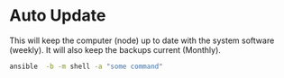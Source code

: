 # Auto Update

This will keep the computer (node) up to date with the system software (weekly).
It will also keep the backups current (Monthly).

``` bash
ansible  -b -m shell -a "some command"
```
